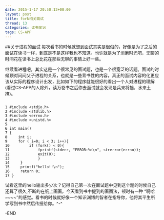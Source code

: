 ```yaml
---
date: 2015-1-17 20:50:12+00:00
layout: post
title: fork相关面试
thread: 13
categories: 读书笔记
tags: CS-APP
---
```


##关于进程的面试
每次看书的时候就想到面试其实是很俗的，好像是为了之后的面试在读书一样，到底是不是这样我也不知道。也许就是为了消磨时光吧，无聊的时间花在读书上总比花在那些无聊的事情上好一些。

继续看进程吧，其实这是一个很常见的面试题，也是一个很宽泛的话题。面试的时候顶对问问父子进程的关系，也就是一些背书性的内容，真正的面试内容的化更应该从实际的程序设计出发，比如如下的程序就能很好的看出一个人对进程的理解(看过CS-APP的人除外，读万卷书之后你去面试就会发现是兵来将挡，水来土掩)。
```
```

  	1 #include <stdio.h>
  	2 #include <stdlib.h>
  	3 #include <errno.h>
  	4 #include <unistd.h>
  	5
  	6 int main()
  	7 {
  	8     int i;
  	9     for ( i=0; i < 3; i++){
 	10         if (fork() < 0){
 	11             fprintf(stderr, "ERROR:%d\n", strerror(errno));
 	12             exit(0);
 	13             }
 	14     }
 	15     printf("hello!!\n");
 	16     return 0;
 	17 }
试看这里的hello输出多少次？记得自己第一次在面试题中见到这个题的时候自己还算了很久,不断的在纸上画画，今天看到书中提到的画图法，顿时有一种 “啊哈~~~~”的感觉。看书的时候就好像一个知识渊博的智者在指导你，他将其平生所学写到书中然后传授给你。^-^

-END


